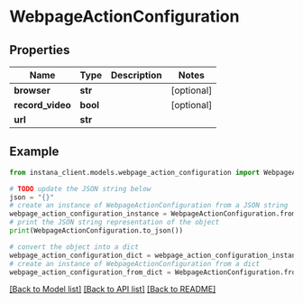 # WebpageActionConfiguration


## Properties

Name | Type | Description | Notes
------------ | ------------- | ------------- | -------------
**browser** | **str** |  | [optional] 
**record_video** | **bool** |  | [optional] 
**url** | **str** |  | 

## Example

```python
from instana_client.models.webpage_action_configuration import WebpageActionConfiguration

# TODO update the JSON string below
json = "{}"
# create an instance of WebpageActionConfiguration from a JSON string
webpage_action_configuration_instance = WebpageActionConfiguration.from_json(json)
# print the JSON string representation of the object
print(WebpageActionConfiguration.to_json())

# convert the object into a dict
webpage_action_configuration_dict = webpage_action_configuration_instance.to_dict()
# create an instance of WebpageActionConfiguration from a dict
webpage_action_configuration_from_dict = WebpageActionConfiguration.from_dict(webpage_action_configuration_dict)
```
[[Back to Model list]](../README.md#documentation-for-models) [[Back to API list]](../README.md#documentation-for-api-endpoints) [[Back to README]](../README.md)


